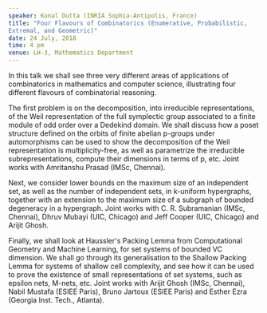 ```yaml
---
speaker: Kunal Dutta (INRIA Sophia-Antipolis, France)
title: "Four Flavours of Combinatorics (Enumerative, Probabilistic,
Extremal, and Geometric)"
date: 24 July, 2018
time: 4 pm
venue: LH-3, Mathematics Department
---
```


In this talk we shall see three very different areas of
applications of combinatorics in mathematics and computer science,
illustrating four different flavours of combinatorial reasoning.

The first problem is on the decomposition, into irreducible
representations, of the Weil representation of the full symplectic group
associated to a finite module of odd order over a Dedekind domain. We
shall discuss how a poset structure defined on the orbits of finite
abelian p-groups under automorphisms can be used to show the
decomposition of the Weil representation is multiplicity-free, as well
as parametrize the irreducible subrepresentations, compute their
dimensions in terms of p, etc. Joint works with Amritanshu Prasad (IMSc,
Chennai).

Next, we consider lower bounds on the maximum size of an independent
set, as well as the number of independent sets, in k-uniform
hypergraphs, together with an extension to the maximum size of a
subgraph of bounded degeneracy in a hypergraph. Joint works with C. R.
Subramanian (IMSc, Chennai), Dhruv Mubayi (UIC, Chicago) and Jeff Cooper
(UIC, Chicago) and Arijit Ghosh.

Finally, we shall look at Haussler's Packing Lemma from Computational
Geometry and Machine Learning, for set systems of bounded VC dimension.
We shall go through its generalisation to the Shallow Packing Lemma for
systems of shallow cell complexity, and see how it can be used to prove
the existence of small representations of set systems, such as epsilon
nets, M-nets,  etc. Joint works with Arijit Ghosh (IMSc, Chennai), Nabil
Mustafa (ESIEE Paris), Bruno Jartoux (ESIEE Paris) and Esther Ezra
(Georgia Inst. Tech., Atlanta).
